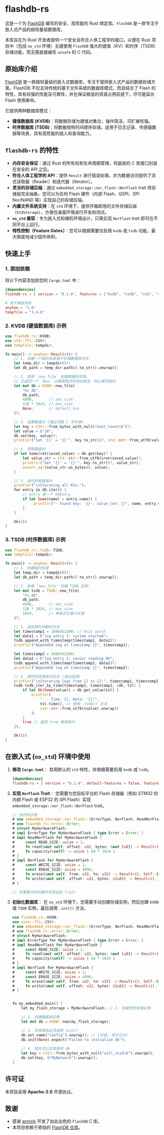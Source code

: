 # flashdb-rs

这是一个为 [FlashDB](https://github.com/armink/FlashDB) 编写的安全、高性能的 Rust 绑定库。`FlashDB` 是一款专注于嵌入式产品的超轻量级数据库。

本库旨在为 Rust 开发者提供一个安全且符合人体工程学的接口，以便在 Rust 项目中（包括 `no_std` 环境）无缝使用 `FlashDB` 强大的键值（KV）和时序（TSDB）存储功能，而无需直接编写 `unsafe` 的 C 代码。

## 原始库介绍

[FlashDB](https://github.com/armink/FlashDB) 是一款超轻量级的嵌入式数据库，专注于提供嵌入式产品的数据存储方案。FlashDB 不仅支持传统的基于文件系统的数据库模式，而且结合了 Flash 的特性，具有较强的性能及可靠性，并在保证极低的资源占用前提下，尽可能延长 Flash 使用寿命。

它提供两种数据库模式：

  - **键值数据库 (KVDB)**：将数据存储为键值对集合，操作简洁，可扩展性强。
  - **时序数据库 (TSDB)**：将数据按照时间顺序存储，适用于日志记录、传感器数据等场景，具有高性能的插入和查询能力。

## `flashdb-rs` 的特性

  - **内存安全保证**：通过 Rust 的所有权和生命周期管理，将底层的 C 库接口封装在安全的 API 之后。
  - **符合人体工程学的 API**：提供 `Result` 进行错误处理，并为数据访问提供了流式读取器（Reader）和迭代器（Iterator）。
  - **灵活的存储后端**：通过 `embedded_storage::nor_flash::NorFlash` trait 将存储层完全抽象。您可以为任何 Flash 硬件（内部 Flash、QSPI、SPI Nor/NAND 等）实现自己的存储后端。
  - **内置文件系统支持**：在 `std` 环境下，提供开箱即用的文件存储后端（`StdStorage`），方便在桌面环境进行开发和测试。
  - **`no_std` 兼容**：专为嵌入式和裸机环境设计，只需实现 `NorFlash` trait 即可在不同平台上运行。
  - **特性控制（Feature Gates）**：您可以根据需要仅启用 `kvdb` 或 `tsdb` 功能，最大限度地减少固件体积。

## 快速上手

### 1\. 添加依赖

将以下内容添加到您的 `Cargo.toml` 中：

```toml
[dependencies]
flashdb-rs = { version = "0.1.0", features = ["kvdb", "tsdb", "std", "time64"] }

# 用于桌面测试
anyhow = "1.0"
tempfile = "3.4.0"
```

### 2\. KVDB (键值数据库) 示例

```rust
use flashdb_rs::KVDB;
use std::ffi::CStr;
use tempfile::tempdir;

fn main() -> anyhow::Result<()> {
    // 1. 创建一个临时目录用于存储数据库文件
    let temp_dir = tempdir()?;
    let db_path = temp_dir.path().to_str().unwrap();

    // 2. 使用 `new_file` 创建数据库实例。
    // 它返回一个 `Box` 以确保其内存地址稳定，防止悬空指针。
    let mut db = KVDB::new_file(
        "kv_db",
        db_path,
        4096,       // sec_size
        128 * 1024, // max_size
        None,       // default_kvs
    )?;

    // 3. 设置键值对 (键必须是 C 字符串)
    let key = CStr::from_bytes_with_nul(b"boot_count\0")?;
    let value = b"10";
    db.set(key, value)?;
    println!("Set '{}' = '{}'", key.to_str()?, std::str::from_utf8(value)?);

    // 4. 获取键值对
    if let Some(retrieved_value) = db.get(key)? {
        let value_str = std::str::from_utf8(&retrieved_value)?;
        println!("Get '{}' = '{}'", key.to_str()?, value_str);
        assert_eq!(value_str.as_bytes(), value);
    }

    // 5. 迭代所有键值对
    println!("\nIterating all KVs:");
    for entry in db.iter() {
        // entry 是一个 KVEntry
        if let Some(name) = entry.name() {
             println!("- Found key: '{}', value_len: {}", name, entry.value_len());
        }
    }

    Ok(())
}
```

### 3\. TSDB (时序数据库) 示例

```rust
use flashdb_rs::tsdb::TSDB;
use tempfile::tempdir;

fn main() -> anyhow::Result<()> {
    // 1. 创建临时目录
    let temp_dir = tempdir()?;
    let db_path = temp_dir.path().to_str().unwrap();

    // 2. 使用 `new_file` 创建 TSDB 实例
    let mut tsdb = TSDB::new_file(
        "ts_db",
        db_path,
        4096,       // sec_size
        128 * 1024, // max_size
        1024,       // 单条日志最大长度
    )?;

    // 3. 追加带时间戳的日志
    let timestamp1 = 1686451200; // Unix aarch
    let data1 = b"log entry 1: system started";
    tsdb.append_with_timestamp(timestamp1, data1)?;
    println!("Appended log at timestamp {}", timestamp1);

    let timestamp2 = 1686451260;
    let data2 = b"log entry 2: sensor reading OK";
    tsdb.append_with_timestamp(timestamp2, data2)?;
    println!("Appended log at timestamp {}", timestamp2);

    // 4. 按时间范围迭代日志 (通过回调)
    println!("\nIterating logs from {} to {}:", timestamp1, timestamp2);
    tsdb.tsdb_iter_by_time(timestamp1, timestamp2, |db, tsl| {
        if let Ok(Some(value)) = db.get_value(tsl) {
            println!(
                "  - Time: {}, Data: '{}'",
                tsl.time(), // 使用 .time() 方法
                std::str::from_utf8(&value).unwrap()
            );
        }
        true // 返回 true 继续迭代
    });

    Ok(())
}
```

## 在嵌入式 (`no_std`) 环境中使用

1.  **修改 `Cargo.toml`**：
    禁用默认的 `std` 特性，并根据需要启用 `kvdb` 或 `tsdb`。

    ```toml
    [dependencies]
    flashdb-rs = { version = "0.1.0", default-features = false, features = ["kvdb", "time64"] }
    ```

2.  **实现 `NorFlash` Trait**：
    您需要为您目标平台的 Flash 存储器（例如 STM32 的内部 Flash 或 ESP32 的 SPI Flash）实现 `embedded_storage::nor_flash::NorFlash` trait。

    ```rust
    // 伪代码示例
    # use embedded_storage::nor_flash::{ErrorType, NorFlash, ReadNorFlash};
    # use flashdb_rs::error::Error;
    # struct MyHardwareFlash;
    # impl ErrorType for MyHardwareFlash { type Error = Error; }
    # impl ReadNorFlash for MyHardwareFlash {
    #     const READ_SIZE: usize = 1;
    #     fn read(&mut self, offset: u32, bytes: &mut [u8]) -> Result<(), Self::Error> { Ok(()) }
    #     fn capacity(&self) -> usize { 64 * 1024 }
    # }
    # impl NorFlash for MyHardwareFlash {
    #     const WRITE_SIZE: usize = 1;
    #     const ERASE_SIZE: usize = 4096;
    #     fn erase(&mut self, from: u32, to: u32) -> Result<(), Self::Error> { Ok(()) }
    #     fn write(&mut self, offset: u32, bytes: &[u8]) -> Result<(), Self::Error> { Ok(()) }
    # }

    // 您需要为您的硬件实现这些 Trait
    ```

3.  **初始化数据库**：
    在 `no_std` 环境下，您需要手动创建存储实例，然后创建 `KVDB` 或 `TSDB` 实例，最后调用 `.init()` 方法。

    ```rust
    use flashdb_rs::KVDB;
    use core::ffi::CStr;
    # use embedded_storage::nor_flash::{ErrorType, NorFlash, ReadNorFlash};
    # use flashdb_rs::error::Error;
    # struct MyHardwareFlash;
    # impl ErrorType for MyHardwareFlash { type Error = Error; }
    # impl ReadNorFlash for MyHardwareFlash {
    #     const READ_SIZE: usize = 1;
    #     fn read(&mut self, offset: u32, bytes: &mut [u8]) -> Result<(), Self::Error> { Ok(()) }
    #     fn capacity(&self) -> usize { 64 * 1024 }
    # }
    # impl NorFlash for MyHardwareFlash {
    #     const WRITE_SIZE: usize = 1;
    #     const ERASE_SIZE: usize = 4096;
    #     fn erase(&mut self, from: u32, to: u32) -> Result<(), Self::Error> { Ok(()) }
    #     fn write(&mut self, offset: u32, bytes: &[u8]) -> Result<(), Self::Error> { Ok(()) }
    # }


    fn my_embedded_main() {
        let my_flash_storage = MyHardwareFlash; // 1. 创建您的存储实例

        // 2. 创建数据库实例
        let mut db = KVDB::new(my_flash_storage);

        // 3. 在使用前必须调用 init()
        db.set_name("config").unwrap(); // (可选, 用于日志)
        db.init(None).expect("Failed to initialize db");
        
        // 4. 现在可以正常使用 db
        let key = CStr::from_bytes_with_nul(b"wifi_ssid\0").unwrap();
        db.set(key, b"MyNetwork").unwrap();
    }
    ```

## 许可证

本项目采用 **Apache-2.0** 开源协议。

## 致谢

  - 感谢 [armink](https://github.com/armink) 开发了如此出色的 `FlashDB` C 库。
  - 本项目依赖于原始的 [FlashDB 仓库](https://github.com/armink/FlashDB)。
